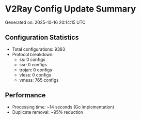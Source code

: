 # V2Ray Config Update Summary
Generated on: 2025-10-16 20:14:15 UTC

## Configuration Statistics
- Total configurations: 9393
- Protocol breakdown:
  - ss: 0 configs
  - ssr: 0 configs
  - trojan: 0 configs
  - vless: 0 configs
  - vmess: 765 configs

## Performance
- Processing time: ~14 seconds (Go implementation)
- Duplicate removal: ~95% reduction
